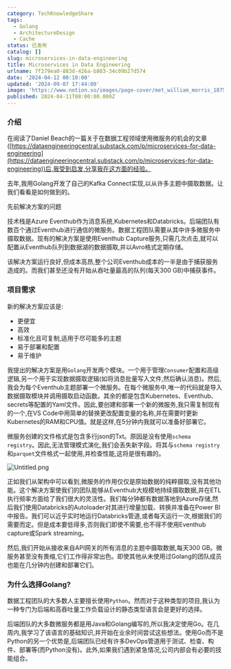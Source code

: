```yaml
---
category: TechKnowledgeShare
tags:
  - Golang
  - ArchitectureDesign
  - Cache
status: 已发布
catalog: []
slug: microservices-in-data-engineering
title: Microservices in Data Engineering
urlname: 7f279ea0-883d-426a-b803-34c09b27d574
date: '2024-04-12 00:10:00'
updated: '2024-09-07 17:44:00'
image: 'https://www.notion.so/images/page-cover/met_william_morris_1875.jpg'
published: 2024-04-11T08:00:00.000Z
---
```


### 介绍


在阅读了Daniel Beach的一篇关于在数据工程领域使用微服务的机会的文章([https://dataengineeringcentral.substack.com/p/microservices-for-data-engineering](https://dataengineeringcentral.substack.com/p/microservices-for-data-engineering))后,我受到启发,分享我在这方面的经验。


去年,我用Golang开发了自己的Kafka Connect实现,以从许多主题中摄取数据。让我们看看是如何做到的。


先前解决方案的问题


技术栈是Azure Eventhub作为消息系统,Kubernetes和Databricks。后端团队有数百个通过Eventhub进行通信的微服务。数据工程团队需要从其中许多微服务中摄取数据。现有的解决方案是使用Eventhub Capture服务,只需几次点击,就可以配置从Eventhub队列到数据湖的数据摄取,并以Avro格式定期存储。


该解决方案运行良好,但成本高昂,整个公司Eventhub成本的一半是由于捕获服务造成的。而我们甚至还没有开始从吞吐量最高的队列(每天300 GB)中捕获事件。


### 项目需求


新的解决方案应该是:

- 更便宜
- 高效
- 标准化且可复制,适用于尽可能多的主题
- 易于部署和配置
- 易于维护

我提出的解决方案是用`Golang`开发两个模块。一个用于管理`Consumer`配置和高级逻辑,另一个用于实现数据摄取逻辑(如将消息批量写入文件,然后确认消息)。然后,我会为每个Eventhub主题部署一个微服务。在每个微服务中,唯一的代码就是导入数据摄取模块并调用摄取启动函数。其余的都是包含Kubernetes、Eventhub、secrets等配置的Yaml文件。因此,要创建和部署一个新的微服务,我只需复制现有的一个,在VS Code中用简单的替换更改配置变量的名称,并在需要时更新Kubernetes的RAM和CPU值。就是这样,在5分钟内我就可以准备好部署它。


微服务创建的文件格式是包含多行json的Txt。原因是没有使用`schema registry`。因此,无法管理模式演化,我们会丢失新字段。将其与`schema registry`和`parquet`文件格式一起使用,并检查性能,这将是很有趣的。


![Untitled.png](https://prod-files-secure.s3.us-west-2.amazonaws.com/5d24fe63-e567-4804-86f9-9fdc62e13082/4e0f8d5d-b295-4408-9363-660688d511a9/Untitled.png?X-Amz-Algorithm=AWS4-HMAC-SHA256&X-Amz-Content-Sha256=UNSIGNED-PAYLOAD&X-Amz-Credential=ASIAZI2LB466RI3BKCCW%2F20250208%2Fus-west-2%2Fs3%2Faws4_request&X-Amz-Date=20250208T213233Z&X-Amz-Expires=3600&X-Amz-Security-Token=IQoJb3JpZ2luX2VjEH4aCXVzLXdlc3QtMiJIMEYCIQCAq4cOVS8DMgs%2FUybJZHf8k2jwzKjoPUVayufhBiNeqwIhAIaHLfGYT6YF6sOC78x4KWEnzAv%2FeHi08RZMEkndqWtZKogECJf%2F%2F%2F%2F%2F%2F%2F%2F%2F%2FwEQABoMNjM3NDIzMTgzODA1Igy%2BJO8%2FxAdxxrzFt8Iq3ANCDBeITikjSC%2B78HYhaAHorCuCh41n%2BiYM3DauLjiulp0OKPuNX6nPjDB%2FrckfD%2Ba5rYg6RKUwZ%2F24zwujjU8fMFvpbek%2BJOYugE3W8dLjell78JhCUfXfetN6f92UCDaWt8aYLHDSUrX3yyG4VUxRERLgnUN02%2FvgYh%2BC4GhFZX2n7J6ISfGyM0nRKiAd69iWZHRep5kh9lAk2kDnD1YJRqpKwJpX%2FgbiJ62GdAwZ9jNm79xS4eIyYCN%2Fqn8jsT0zy3cMkfcfuwuV5XSPM4A0cSfGMYZMYfdiv7UcnwuFeQlad3VI9ysep83T%2BpzU3SpZYduPXpwF0GdEML02iY42fbWQcQNJXe69ALLXgwt3Ng8ruUOC4r7q1J2pj%2B%2BPjdOE3R1%2BQHBa6RJV85hn3dqi2vl%2BtHGaubS71AywQuNe2HwHXi6cx2XtR7pfD9Sc%2FlesIrn3Bw11ZhMOjyjdncuRGtDZahDHNNfX17Y7jpmMg86Zk%2F8NsOnm3x4tiuFbZ9toVdgdqZ4ebdpPqpNoqhBoAHEI%2FBlr8pKGX5BupoOROHgKfQ96ekq08YwYztUGZckXR5njGgXcGmQNu4FGmAUoYa47gTIMNsXrtoSCEuq8QYaY4%2FEVsnVmqtQRDzCLl5%2B9BjqkASYgXF5UwGQolBq7Q2UGfShwfvMirOIPRh6bIKHOhE1o1zmbZuS9GzTYEZ0eKowqqmKRehMCfmWoi%2B1HDvLdgyBfrNPAvTMrI0uY3jT7Ik%2FYcS9ls7iBO4R3CqToJcYdEeVfeCcH5FI6ct7aZ239iTbSdXO8bQC7VwiooFNoDwyPF3qm4ZgJjKFid40x%2Fh9n3nCAQDVQQKWL0OLVkjAUPzsZ2znX&X-Amz-Signature=6ee5cc46b396a846e0d510ad5781aeeffa47ae7e61953946bda461af3fe9a7ba&X-Amz-SignedHeaders=host&x-id=GetObject)


正如我们从架构中可以看到,微服务的作用仅仅是原始数据的纯粹摄取,没有其他功能。这个解决方案使我们的团队能够从Eventhub大规模地持续摄取数据,并在ETL执行频率方面给了我们很大的灵活性。我们每分钟都有数据落地到Azure存储,然后我们使用Databricks的Autoloader对其进行增量加载、转换并准备在Power BI中报告。我们可以近乎实时地运行Databricks管道,或者每天运行一次,根据我们的需要而定。但是成本要低得多,否则我们即使不需要,也不得不使用Eventhub capture或Spark streaming。


然后,我们开始从接收来自API网关的所有消息的主题中摄取数据,每天300 GB。微服务甚至没有畏缩,它们工作得非常出色。即使其他从未使用过Golang的团队成员也能在几分钟内创建和部署它们。


### 为什么选择Golang?


数据工程团队的大多数人主要擅长使用`Python`。然而对于这种类型的项目,我认为一种专门为后端和高吞吐量工作负载设计的静态类型语言会是更好的选择。


后端团队的大多数微服务都是用Java和Golang编写的,所以我决定使用Go。在几周内,我学习了该语言的基础知识,并开始在业余时间尝试这些想法。使用Go而不是Python的另一个优势是,后端团队已经有许多DevOps管道用于测试、检查、构件、部署等(而Python没有)。此外,如果我们遇到紧急情况,公司内部会有必要的技能组合。

